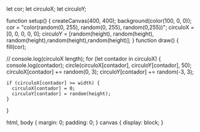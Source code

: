 <!DOCTYPE html>
<html lang="en">
  <head>
    <script src="https://cdnjs.cloudflare.com/ajax/libs/p5.js/1.9.3/p5.js"></script>
    <script src="https://cdnjs.cloudflare.com/ajax/libs/p5.js/1.9.3/addons/p5.sound.min.js"></script>
    <link rel="stylesheet" type="text/css" href="style.css">
    <meta charset="utf-8" />

  </head>
  <body>
    <main>
    </main>
    <script src="sketch.js"></script>
  </body>
</html>

let cor;
let circuloX;
let circuloY;

function setup() {
  createCanvas(400, 400);
  background(color(100, 0, 0));
  cor = "color(random(0, 255), random(0, 255), random(0,255))";
  circuloX = [0, 0, 0, 0, 0];
  circuloY = [random(height), random(height), random(height),random(height),random(height)];
}
function draw() {
  fill(cor);

  // console.log(circuloX length);
  for (let contador in circuloX) {
    console.log(contador);
    circle(circuloX[contador], circuloY[contador], 50);
    circuloX[contador] += random(0, 3);
    circuloY[contador] += random(-3, 3);

    if (circuloX[contador] >= width) {
      circuloX[contador] = 0;
      circuloY[contador] = random(height);
    }
  }

html, body {
  margin: 0;
  padding: 0;
}
canvas {
  display: block;
}
